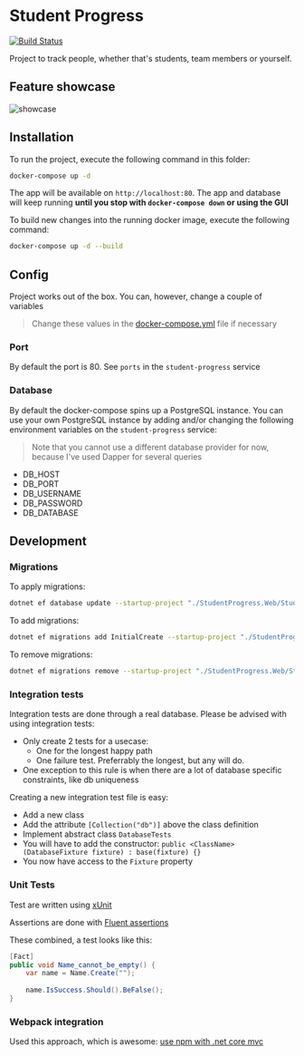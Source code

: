 # Student Progress

[![Build Status](http://83.81.134.165:8080/api/badges/timohermans/StudentProgress/status.svg)](http://83.81.134.165:8080/timohermans/StudentProgress)

Project to track people, whether that's students, team members or yourself.

## Feature showcase

![showcase](./features.gif)

## Installation
To run the project, execute the following command in this folder:

```bash
docker-compose up -d
```
The app will be available on `http://localhost:80`. The app and database will keep running **until you stop with `docker-compose down` or using the GUI**


To build new changes into the running docker image, execute the following command:
```bash
docker-compose up -d --build
```

## Config

Project works out of the box. You can, however, change a couple of variables

> Change these values in the [docker-compose.yml](docker-compose.yml) file if necessary

### Port

By default the port is 80. See `ports` in the `student-progress` service

### Database

By default the docker-compose spins up a PostgreSQL instance.
You can use your own PostgreSQL instance by adding and/or changing the following environment variables on the `student-progress` service:

> Note that you cannot use a different database provider for now, because I've used Dapper for several queries

- DB_HOST
- DB_PORT
- DB_USERNAME
- DB_PASSWORD
- DB_DATABASE

## Development

### Migrations

To apply migrations:

```bash
dotnet ef database update --startup-project "./StudentProgress.Web/StudentProgress.Web.csproj" --project="./StudentProgress.Core/StudentProgress.Core.csproj"
```

To add migrations:

```bash
dotnet ef migrations add InitialCreate --startup-project "./StudentProgress.Web/StudentProgress.Web.csproj" --project="./StudentProgress.Core/StudentProgress.Core.csproj"
```

To remove migrations:

```bash
dotnet ef migrations remove --startup-project "./StudentProgress.Web/StudentProgress.Web.csproj" --project="./StudentProgress.Core/StudentProgress.Core.csproj"
```

### Integration tests

Integration tests are done through a real database.
Please be advised with using integration tests:

- Only create 2 tests for a usecase:
    - One for the longest happy path
    - One failure test. Preferrably the longest, but any will do.
- One exception to this rule is when there are a lot of database specific constraints, like db uniqueness

Creating a new integration test file is easy:

- Add a new class
- Add the attribute `[Collection("db")]` above the class definition
- Implement abstract class `DatabaseTests`
- You will have to add the constructor: `public <ClassName>(DatabaseFixture fixture) : base(fixture) {}`
- You now have access to the `Fixture` property

### Unit Tests

Test are written using [xUnit](https://xunit.net/docs/shared-context)

Assertions are done with [Fluent assertions](https://fluentassertions.com/)

These combined, a test looks like this:

```csharp
[Fact]
public void Name_cannot_be_empty() {
    var name = Name.Create("");
    
    name.IsSuccess.Should().BeFalse();
} 
```

### Webpack integration

Used this approach, which is awesome: [use npm with .net core mvc](https://medium.com/@lars.willemsens/managing-asp-net-core-mvc-front-end-dependencies-with-npm-and-webpack-part-1-1f6a8b8a1289)